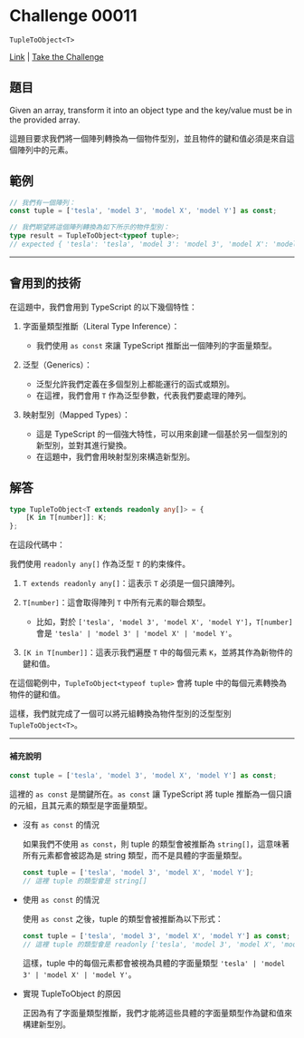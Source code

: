 # Challenge 00011

`TupleToObject<T>`

[Link](https://github.com/type-challenges/type-challenges/blob/main/questions/00011-easy-tuple-to-object/README.md) | [Take the Challenge](https://tsch.js.org/11/play)

## 題目

Given an array, transform it into an object type and the key/value must be in the provided array.

這題目要求我們將一個陣列轉換為一個物件型別，並且物件的鍵和值必須是來自這個陣列中的元素。

## 範例

```typescript
// 我們有一個陣列：
const tuple = ['tesla', 'model 3', 'model X', 'model Y'] as const;

// 我們期望將這個陣列轉換為如下所示的物件型別：
type result = TupleToObject<typeof tuple>;
// expected { 'tesla': 'tesla', 'model 3': 'model 3', 'model X': 'model X', 'model Y': 'model Y'}
```

---

## 會用到的技術

在這題中，我們會用到 TypeScript 的以下幾個特性：

1. 字面量類型推斷（Literal Type Inference）：

    - 我們使用 `as const` 來讓 TypeScript 推斷出一個陣列的字面量類型。

2. 泛型（Generics）：

    - 泛型允許我們定義在多個型別上都能運行的函式或類別。
    - 在這裡，我們會用 `T` 作為泛型參數，代表我們要處理的陣列。

3. 映射型別（Mapped Types）：
    - 這是 TypeScript 的一個強大特性，可以用來創建一個基於另一個型別的新型別，並對其進行變換。
    - 在這題中，我們會用映射型別來構造新型別。

## 解答

```typescript
type TupleToObject<T extends readonly any[]> = {
    [K in T[number]]: K;
};
```

在這段代碼中：

我們使用 `readonly any[]` 作為泛型 `T` 的約束條件。

1. `T extends readonly any[]`：這表示 `T` 必須是一個只讀陣列。

2. `T[number]`：這會取得陣列 `T` 中所有元素的聯合類型。
    - 比如，對於 `['tesla', 'model 3', 'model X', 'model Y']`，`T[number]` 會是 `'tesla' | 'model 3' | 'model X' | 'model Y'`。
3. `[K in T[number]]`：這表示我們遍歷 `T` 中的每個元素 `K`，並將其作為新物件的鍵和值。

在這個範例中，`TupleToObject<typeof tuple>` 會將 tuple 中的每個元素轉換為物件的鍵和值。

這樣，我們就完成了一個可以將元組轉換為物件型別的泛型型別 `TupleToObject<T>`。

---

#### 補充說明

```typescript
const tuple = ['tesla', 'model 3', 'model X', 'model Y'] as const;
```

這裡的 `as const` 是關鍵所在。`as const` 讓 TypeScript 將 tuple 推斷為一個只讀的元組，且其元素的類型是字面量類型。

-   沒有 `as const` 的情況

    如果我們不使用 `as const`，則 tuple 的類型會被推斷為 `string[]`，這意味著所有元素都會被認為是 string 類型，而不是具體的字面量類型。

    ```typescript
    const tuple = ['tesla', 'model 3', 'model X', 'model Y'];
    // 這裡 tuple 的類型會是 string[]
    ```

-   使用 `as const` 的情況

    使用 `as const` 之後，tuple 的類型會被推斷為以下形式：

    ```typescript
    const tuple = ['tesla', 'model 3', 'model X', 'model Y'] as const;
    // 這裡 tuple 的類型會是 readonly ['tesla', 'model 3', 'model X', 'model Y']
    ```

    這樣，tuple 中的每個元素都會被視為具體的字面量類型 `'tesla' | 'model 3' | 'model X' | 'model Y'`。

-   實現 TupleToObject 的原因

    正因為有了字面量類型推斷，我們才能將這些具體的字面量類型作為鍵和值來構建新型別。

